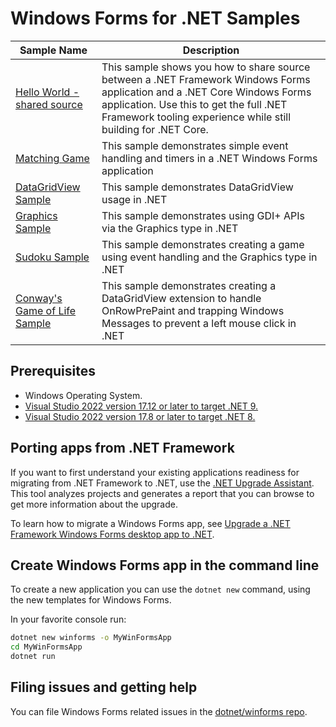 # Windows Forms for .NET Samples

| Sample Name | Description |
| ----------- | ----------- |
| [Hello World - shared source](helloworld-sharedsource) | This sample shows you how to share source between a .NET Framework Windows Forms application and a .NET Core Windows Forms application. Use this to get the full .NET Framework tooling experience while still building for .NET Core. |
| [Matching Game](matching-game) | This sample demonstrates simple event handling and timers in a .NET Windows Forms application |
| [DataGridView Sample](datagridview) | This sample demonstrates DataGridView usage in .NET |
| [Graphics Sample](graphics) | This sample demonstrates using GDI+ APIs via the Graphics type in .NET |
| [Sudoku Sample](Sudoku) | This sample demonstrates creating a game using event handling and the Graphics type in .NET |
| [Conway's Game of Life Sample](Conway's-Game-of-Life) | This sample demonstrates creating a DataGridView extension to handle OnRowPrePaint and trapping Windows Messages to prevent a left mouse click in .NET |

## Prerequisites

- Windows Operating System.
- [Visual Studio 2022 version 17.12 or later to target .NET 9.](https://visualstudio.microsoft.com/downloads/?utm_medium=microsoft&utm_source=learn.microsoft.com&utm_campaign=inline+link&utm_content=download+vs2022+desktopguide+winforms+migration)
- [Visual Studio 2022 version 17.8 or later to target .NET 8.](https://visualstudio.microsoft.com/downloads/?utm_medium=microsoft&utm_source=learn.microsoft.com&utm_campaign=inline+link&utm_content=download+vs2022+desktopguide+winforms+migration)

## Porting apps from .NET Framework

If you want to first understand your existing applications readiness for migrating from .NET Framework to .NET, use the [.NET Upgrade Assistant](https://learn.microsoft.com/en-us/dotnet/core/porting/upgrade-assistant-how-to-analyze). This tool analyzes projects and generates a report that you can browse to get more information about the upgrade.

To learn how to migrate a Windows Forms app, see [Upgrade a .NET Framework Windows Forms desktop app to .NET](https://learn.microsoft.com/en-us/dotnet/desktop/winforms/migration/).

## Create Windows Forms app in the command line

To create a new application you can use the `dotnet new` command, using the new templates for Windows Forms.

In your favorite console run:

```cmd
dotnet new winforms -o MyWinFormsApp
cd MyWinFormsApp
dotnet run
```

## Filing issues and getting help

You can file Windows Forms related issues in the [dotnet/winforms repo](https://github.com/dotnet/winforms/issues).
